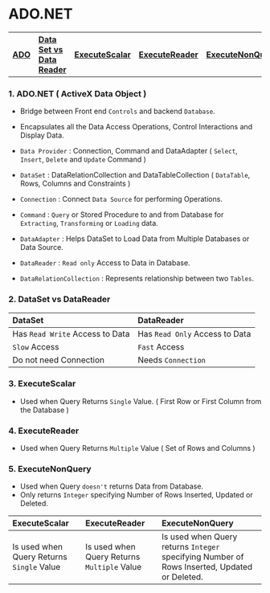 # ADO.NET 

<table>
   <tr>      
      <th align=left><a href='#ado'>ADO</a></th>
      <th align=left><a href='#set'>Data Set vs Data Reader</a></th>   
      <th align=left><a href='#scalar'>ExecuteScalar</a></th>
      <th align=left><a href='#reader'>ExecuteReader</a></th>
      <th align=left><a href='#non'>ExecuteNonQuery</a></th>          
   </tr>
</table>
  

<h3 name='ado'>1. ADO.NET ( ActiveX Data Object )</h3>

- Bridge between Front end `Controls` and backend `Database`.
- Encapsulates all the Data Access Operations, Control Interactions and Display Data.

- `Data Provider` : Connection, Command and DataAdapter ( `Select`, `Insert`, `Delete` and `Update` Command )
- `DataSet` : DataRelationCollection and DataTableCollection ( `DataTable`, Rows, Columns and Constraints )

- `Connection`  : Connect `Data Source` for performing Operations.
- `Command` : `Query` or Stored Procedure to and from Database for `Extracting`, `Transforming` or `Loading` data.
- `DataAdapter` : Helps DataSet to Load Data from Multiple Databases or Data Source.
- `DataReader` : `Read only` Access to Data in Database.
- `DataRelationCollection` : Represents relationship between two `Tables`.

<h3 name='set'>2. DataSet vs DataReader</h3>

DataSet |  DataReader 
:--- | :---
Has `Read Write` Access to Data | Has `Read Only` Access to Data
`Slow` Access | `Fast` Access
Do not need Connection | Needs `Connection`

<h3 name='scalar'>3. ExecuteScalar</h3> 

- Used when Query Returns `Single` Value. ( First Row or First Column from the Database )

<h3 name='reader'>4. ExecuteReader</h3> 

- Used when Query Returns `Multiple` Value ( Set of Rows and Columns )

<h3 name='non'>5. ExecuteNonQuery</h3>

- Used when Query `doesn't` returns Data from Database. 
- Only returns `Integer` specifying Number of Rows Inserted, Updated or Deleted.	

ExecuteScalar | ExecuteReader | ExecuteNonQuery
:--- | :--- | :---
Is used when Query Returns `Single` Value | Is used when Query Returns `Multiple` Value | Is used when Query returns `Integer` specifying Number of Rows Inserted, Updated or Deleted.

